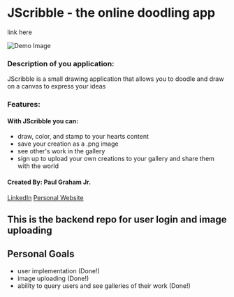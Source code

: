 # JScribble - the online doodling app

link here

![Demo Image](public/assets/JScribbleCanvas.gif)

### Description of you application:
JScribble is a small drawing application that allows you to doodle and draw on a canvas to express your ideas

### Features:
#### With JScribble you can:
- draw, color, and stamp to your hearts content
- save your creation as a .png image
- see other's work in the gallery
- sign up to upload your own creations to your gallery and share them with the world

#### Created By: Paul Graham Jr.
[LinkedIn](https://www.linkedin.com/in/pgrahamjr/)
[Personal Website](https://paulgrahamjr.com/)

## This is the backend repo for user login and image uploading

## Personal Goals
- user implementation (Done!)
- image uploading (Done!)
- ability to query users and see galleries of their work (Done!)
